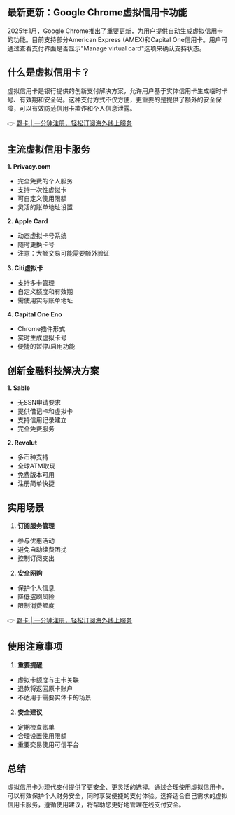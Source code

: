 ## 最新更新：Google Chrome虚拟信用卡功能

2025年1月，Google Chrome推出了重要更新，为用户提供自动生成虚拟信用卡的功能。目前支持部分American Express (AMEX)和Capital One信用卡。用户可通过查看支付界面是否显示"Manage virtual card"选项来确认支持状态。

## 什么是虚拟信用卡？

虚拟信用卡是银行提供的创新支付解决方案，允许用户基于实体信用卡生成临时卡号、有效期和安全码。这种支付方式不仅方便，更重要的是提供了额外的安全保障，可以有效防范信用卡欺诈和个人信息泄露。

👉 [野卡 | 一分钟注册，轻松订阅海外线上服务](https://bit.ly/bewildcard)

## 主流虚拟信用卡服务

**1. Privacy.com**
- 完全免费的个人服务
- 支持一次性虚拟卡
- 可自定义使用限额
- 灵活的账单地址设置

**2. Apple Card**
- 动态虚拟卡号系统
- 随时更换卡号
- 注意：大额交易可能需要额外验证

**3. Citi虚拟卡**
- 支持多卡管理
- 自定义额度和有效期
- 需使用实际账单地址

**4. Capital One Eno**
- Chrome插件形式
- 实时生成虚拟卡号
- 便捷的暂停/启用功能

## 创新金融科技解决方案

**1. Sable**
- 无SSN申请要求
- 提供借记卡和虚拟卡
- 支持信用记录建立
- 完全免费服务

**2. Revolut**
- 多币种支持
- 全球ATM取现
- 免费版本可用
- 注册简单快捷

## 实用场景

1. **订阅服务管理**
- 参与优惠活动
- 避免自动续费困扰
- 控制订阅支出

2. **安全网购**
- 保护个人信息
- 降低盗刷风险
- 限制消费额度

👉 [野卡 | 一分钟注册，轻松订阅海外线上服务](https://bit.ly/bewildcard)

## 使用注意事项

1. **重要提醒**
- 虚拟卡额度与主卡关联
- 退款将返回原卡账户
- 不适用于需要实体卡的场景

2. **安全建议**
- 定期检查账单
- 合理设置使用限额
- 重要交易使用可信平台

## 总结

虚拟信用卡为现代支付提供了更安全、更灵活的选择。通过合理使用虚拟信用卡，可以有效保护个人财务安全，同时享受便捷的支付体验。选择适合自己需求的虚拟信用卡服务，遵循使用建议，将帮助您更好地管理在线支付安全。